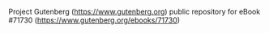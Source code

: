 Project Gutenberg (https://www.gutenberg.org) public repository
for eBook #71730 (https://www.gutenberg.org/ebooks/71730)
